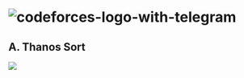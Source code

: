 # ![codeforces-logo-with-telegram](https://user-images.githubusercontent.com/61565955/134224214-c0ae8e80-d0c0-4357-b9b4-327b326d456e.png)

## A. Thanos Sort

<img src="https://img.shields.io/static/v1.svg?style=for-the-badge&label=difficulty&message=easy&color=green"/>


